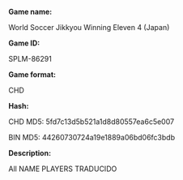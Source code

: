 **Game name:**

World Soccer Jikkyou Winning Eleven 4 (Japan)

**Game ID:**

SPLM-86291

**Game format:**

CHD

**Hash:**

CHD MD5: 5fd7c13d5b521a1d8d80557ea6c5e007

BIN MD5: 44260730724a19e1889a06bd06fc3bdb

**Description:**

All NAME PLAYERS TRADUCIDO
